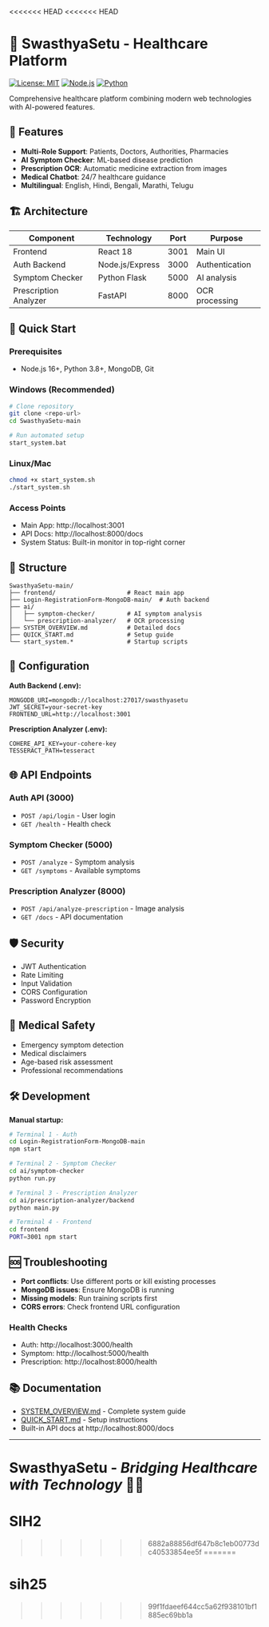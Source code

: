 <<<<<<< HEAD
<<<<<<< HEAD
# 🏥 SwasthyaSetu - Healthcare Platform

[![License: MIT](https://img.shields.io/badge/License-MIT-yellow.svg)](https://opensource.org/licenses/MIT)
[![Node.js](https://img.shields.io/badge/Node.js-16%2B-green)](https://nodejs.org/)
[![Python](https://img.shields.io/badge/Python-3.8%2B-blue)](https://python.org/)

Comprehensive healthcare platform combining modern web technologies with AI-powered features.

## 🌟 Features

- **Multi-Role Support**: Patients, Doctors, Authorities, Pharmacies
- **AI Symptom Checker**: ML-based disease prediction
- **Prescription OCR**: Automatic medicine extraction from images
- **Medical Chatbot**: 24/7 healthcare guidance
- **Multilingual**: English, Hindi, Bengali, Marathi, Telugu

## 🏗️ Architecture

| Component | Technology | Port | Purpose |
|-----------|------------|------|----------|
| Frontend | React 18 | 3001 | Main UI |
| Auth Backend | Node.js/Express | 3000 | Authentication |
| Symptom Checker | Python Flask | 5000 | AI analysis |
| Prescription Analyzer | FastAPI | 8000 | OCR processing |

## 🚀 Quick Start

### Prerequisites
- Node.js 16+, Python 3.8+, MongoDB, Git

### Windows (Recommended)
```bash
# Clone repository
git clone <repo-url>
cd SwasthyaSetu-main

# Run automated setup
start_system.bat
```

### Linux/Mac
```bash
chmod +x start_system.sh
./start_system.sh
```

### Access Points
- Main App: http://localhost:3001
- API Docs: http://localhost:8000/docs
- System Status: Built-in monitor in top-right corner

## 📁 Structure

```
SwasthyaSetu-main/
├── frontend/                    # React main app
├── Login-RegistrationForm-MongoDB-main/  # Auth backend
├── ai/
│   ├── symptom-checker/         # AI symptom analysis
│   └── prescription-analyzer/   # OCR processing
├── SYSTEM_OVERVIEW.md           # Detailed docs
├── QUICK_START.md               # Setup guide
└── start_system.*               # Startup scripts
```

## 🔧 Configuration

**Auth Backend (.env):**
```env
MONGODB_URI=mongodb://localhost:27017/swasthyasetu
JWT_SECRET=your-secret-key
FRONTEND_URL=http://localhost:3001
```

**Prescription Analyzer (.env):**
```env
COHERE_API_KEY=your-cohere-key
TESSERACT_PATH=tesseract
```

## 🌐 API Endpoints

### Auth API (3000)
- `POST /api/login` - User login
- `GET /health` - Health check

### Symptom Checker (5000)
- `POST /analyze` - Symptom analysis
- `GET /symptoms` - Available symptoms

### Prescription Analyzer (8000)
- `POST /api/analyze-prescription` - Image analysis
- `GET /docs` - API documentation

## 🛡️ Security

- JWT Authentication
- Rate Limiting
- Input Validation
- CORS Configuration
- Password Encryption

## 🏥 Medical Safety

- Emergency symptom detection
- Medical disclaimers
- Age-based risk assessment
- Professional recommendations

## 🛠️ Development

**Manual startup:**
```bash
# Terminal 1 - Auth
cd Login-RegistrationForm-MongoDB-main
npm start

# Terminal 2 - Symptom Checker
cd ai/symptom-checker
python run.py

# Terminal 3 - Prescription Analyzer
cd ai/prescription-analyzer/backend
python main.py

# Terminal 4 - Frontend
cd frontend
PORT=3001 npm start
```

## 🆘 Troubleshooting

- **Port conflicts**: Use different ports or kill existing processes
- **MongoDB issues**: Ensure MongoDB is running
- **Missing models**: Run training scripts first
- **CORS errors**: Check frontend URL configuration

### Health Checks
- Auth: http://localhost:3000/health
- Symptom: http://localhost:5000/health
- Prescription: http://localhost:8000/health

## 📚 Documentation

- [SYSTEM_OVERVIEW.md](SYSTEM_OVERVIEW.md) - Complete system guide
- [QUICK_START.md](QUICK_START.md) - Setup instructions
- Built-in API docs at http://localhost:8000/docs

---

**SwasthyaSetu** - *Bridging Healthcare with Technology* 🏥✨
=======
# SIH2
>>>>>>> 6882a88856df647b8c1eb00773dc40533854ee5f
=======
# sih25
>>>>>>> 99f1fdaeef644cc5a62f938101bf1885ec69bb1a
